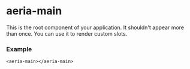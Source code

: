 # aeria-main

This is the root component of your application. It shouldn't appear more than once.
You can use it to render custom slots.

### Example

```vue-html
<aeria-main></aeria-main>
```

